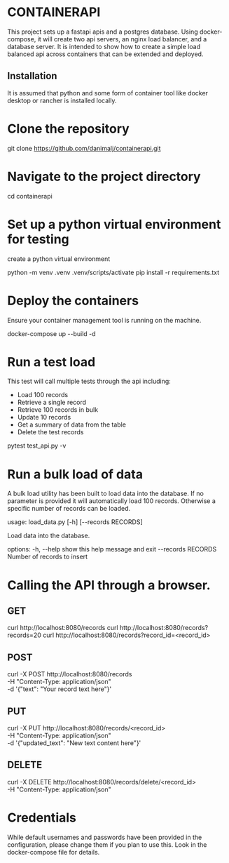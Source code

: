 # CONTAINERAPI

This project sets up a fastapi apis and a postgres database.  Using docker-compose, it will create two api servers, an nginx load balancer, and a database server. It is intended to show how to create a simple load balanced api across containers that can be extended and deployed.

## Installation

It is assumed that python and some form of container tool like docker desktop or rancher is installed locally.

# Clone the repository
git clone https://github.com/danimalj/containerapi.git

# Navigate to the project directory

cd containerapi

# Set up a python virtual environment for testing

create a python virtual environment

python -m venv .venv
.venv/scripts/activate
pip install -r requirements.txt

# Deploy the containers

Ensure your container management tool is running on the machine.

docker-compose up --build -d

# Run a test load

This test will call multiple tests through the api including:

* Load 100 records
* Retrieve a single record
* Retrieve 100 records in bulk
* Update 10 records
* Get a summary of data from the table
* Delete the test records

pytest test_api.py -v

# Run a bulk load of data

A bulk load utility has been built to load data into the database. If no parameter is provided it will automatically load 100 records. Otherwise a specific number of records can be loaded.

usage: load_data.py [-h] [--records RECORDS]

Load data into the database.

options:
  -h, --help         show this help message and exit
  --records RECORDS  Number of records to insert

# Calling the API through a browser.

## GET

curl http://localhost:8080/records
curl http://localhost:8080/records?records=20
curl http://localhost:8080/records?record_id=<record_id>

## POST

curl -X POST http://localhost:8080/records \
-H "Content-Type: application/json" \
-d '{"text": "Your record text here"}'

## PUT

curl -X PUT http://localhost:8080/records/<record_id> \
-H "Content-Type: application/json" \
-d '{"updated_text": "New text content here"}'

## DELETE

curl -X DELETE http://localhost:8080/records/delete/<record_id> \
-H "Content-Type: application/json"

# Credentials

While default usernames and passwords have been provided in the configuration, please change them if you plan to use this.  Look in the docker-compose file for details.
